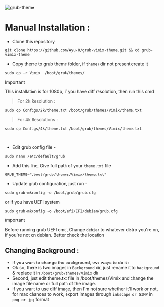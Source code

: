 ![grub-theme](https://github.com/user-attachments/assets/115946bd-191d-413e-b234-45ca950d1226)

# Manual Installation :
* Clone this repository
```
git clone https://github.com/Ayu-0/grub-vimix-theme.git && cd grub-vimix-theme
```
* Copy theme to grub theme folder, if `themes` dir not present create it
```
sudo cp -r Vimix  /boot/grub/themes/
```
> [!IMPORTANT]
> This installation is for 1080p, if you have diff resolution, then run this cmd

> For 2k Resolution :
```
sudo cp Configs/2k/theme.txt /boot/grub/themes/Vimix/theme.txt
```
> For 4k Resolutions :
```
sudo cp Configs/4k/theme.txt /boot/grub/themes/Vimix/theme.txt
```
&nbsp;
* Edit grub config file -
```
sudo nano /etc/default/grub
```
* Add this line, Give full path of your ``theme.txt`` file
```
GRUB_THEME="/boot/grub/themes/Vimix/theme.txt"
```
* Update grub configuration, just run -
```
sudo grub-mkconfig -o /boot/grub/grub.cfg
```
or If you have UEFI system

```
sudo grub-mkconfig -o /boot/efi/EFI/debian/grub.cfg
```
> [!IMPORTANT]
> Before running grub UEFI cmd, Change `debian` to whatever distro you're on, if you're not on debian. Better check the location


## Changing Background :
* If you want to change the background, two ways to do it :
* Ok so, there is two images in `Background` dir, just rename it to `background` & replace it in  `/boot/grub/themes/Vimix` dir
* Second, just edit theme.txt file in /boot/themes/Vimix and change the image file name or full path of the image.
* If you want to use diff image, then I'm not sure whether it'll work or not, for max chances to work, export images through ``inkscape or GIMP`` in ``png or jpg`` format
